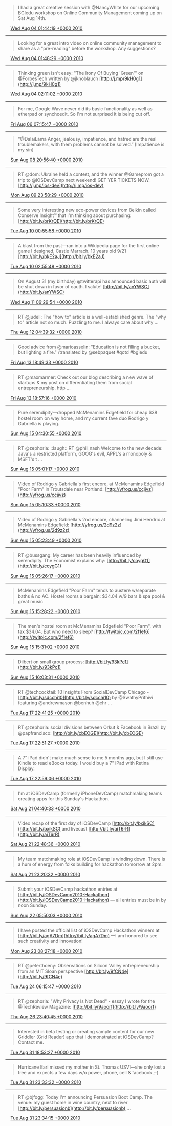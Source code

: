 > I had a great creative session with @NancyWhite for our upcoming BGIedu workshop on Online Community Management coming up on Sat Aug 14th.

<img src="../../media/tweet.ico" width="12" /> [Wed Aug 04 01:44:19 +0000 2010](https://twitter.com/ChristopherA/status/20267672393)

----

> Looking for a great intro video on online community management to share as a "pre-reading" before the workshop. Any suggestions?

<img src="../../media/tweet.ico" width="12" /> [Wed Aug 04 01:48:29 +0000 2010](https://twitter.com/ChristopherA/status/20267966584)

----

> Thinking green isn't easy: "The Irony Of Buying 'Green'" on @ForbesTech written by @jknoblauch  [http://j.mp/9kH0g1](http://j.mp/9kH0g1)

<img src="../../media/tweet.ico" width="12" /> [Wed Aug 04 02:11:02 +0000 2010](https://twitter.com/ChristopherA/status/20269492490)

----

> For me, Google Wave never did its basic functionality as well as etherpad or synchoedit. So I'm not surprised it is being cut off.

<img src="../../media/tweet.ico" width="12" /> [Fri Aug 06 07:15:47 +0000 2010](https://twitter.com/ChristopherA/status/20449688359)

----

> "@DalaiLama Anger, jealousy, impatience, and hatred are the real troublemakers, with them problems cannot be solved.” [Impatience is my sin]

<img src="../../media/tweet.ico" width="12" /> [Sun Aug 08 20:56:40 +0000 2010](https://twitter.com/ChristopherA/status/20654103732)

----

> RT @dom: Ukraine held a contest, and the winner @Gameprom got a trip to @iOSDevCamp next weekend! GET YER TICKETS NOW. [http://j.mp/ios-dev](http://j.mp/ios-dev)

<img src="../../media/tweet.ico" width="12" /> [Mon Aug 09 23:58:29 +0000 2010](https://twitter.com/ChristopherA/status/20747821098)

----

> Some very interesting new eco-power devices from Belkin called Conserve Insight™ that I'm thinking about purchasing: [http://bit.ly/brKrQE](http://bit.ly/brKrQE)

<img src="../../media/tweet.ico" width="12" /> [Tue Aug 10 00:55:58 +0000 2010](https://twitter.com/ChristopherA/status/20751982879)

----

> A blast from the past—ran into a Wikipedia page for the first online game I designed, Castle Marrach. 10 years old 9/21 [http://bit.ly/bkE2aJ](http://bit.ly/bkE2aJ)

<img src="../../media/tweet.ico" width="12" /> [Tue Aug 10 02:55:48 +0000 2010](https://twitter.com/ChristopherA/status/20760713303)

----

> On August 31 (my birthday) @twitterapi has announced basic auth will be shut down in favor of oauth. I salute! [http://bit.ly/anYWSC](http://bit.ly/anYWSC)

<img src="../../media/tweet.ico" width="12" /> [Wed Aug 11 06:29:54 +0000 2010](https://twitter.com/ChristopherA/status/20863664923)

----

> RT @judell: The "how to" article is a well-established genre. The "why to" article not so much. Puzzling to me. I always care about why  ...

<img src="../../media/tweet.ico" width="12" /> [Thu Aug 12 04:39:32 +0000 2010](https://twitter.com/ChristopherA/status/20947328850)

----

> Good advice from @marioasselin: "Education is not filling a bucket, but lighting a fire." /translated by @sebpaquet #qotd #bgiedu

<img src="../../media/tweet.ico" width="12" /> [Fri Aug 13 18:49:33 +0000 2010](https://twitter.com/ChristopherA/status/21087181226)

----

> RT @maxmarmer: Check out our blog describing a new wave of startups & my post on differentiating them from social entrepreneurship. http ...

<img src="../../media/tweet.ico" width="12" /> [Fri Aug 13 18:57:16 +0000 2010](https://twitter.com/ChristopherA/status/21087648946)

----

> Pure serendipity—dropped McMenamins Edgefield for cheap $38 hostel room on way home, and my current fave duo Rodrigo y Gabriella is playing.

<img src="../../media/tweet.ico" width="12" /> [Sun Aug 15 04:30:55 +0000 2010](https://twitter.com/ChristopherA/status/21204664094)

----

> RT @zephoria: ::laugh:: RT @phil_nash Welcome to the new decade: Java's a restricted platform, GOOG's evil, APPL's a monopoly & MSFT's t ...

<img src="../../media/tweet.ico" width="12" /> [Sun Aug 15 05:01:17 +0000 2010](https://twitter.com/ChristopherA/status/21206522582)

----

> Video of Rodrigo y Gabriella's first encore, at McMenamins Edgefield "Poor Farm" in Troutsdale near Portland: [http://yfrog.us/ccjivz](http://yfrog.us/ccjivz)

<img src="../../media/tweet.ico" width="12" /> [Sun Aug 15 05:10:33 +0000 2010](https://twitter.com/ChristopherA/status/21207086775)

----

> Video of Rodrigo y Gabriella's 2nd encore, channeling Jimi Hendrix at McMenamins Edgefield:  [http://yfrog.us/2d9z2z](http://yfrog.us/2d9z2z)

<img src="../../media/tweet.ico" width="12" /> [Sun Aug 15 05:23:49 +0000 2010](https://twitter.com/ChristopherA/status/21207858742)

----

> RT @bussgang: My career has been heavily influenced by serendipity. The Economist explains why: [http://bit.ly/coygG1](http://bit.ly/coygG1)

<img src="../../media/tweet.ico" width="12" /> [Sun Aug 15 05:26:17 +0000 2010](https://twitter.com/ChristopherA/status/21208000485)

----

> McMenamins Edgefield "Poor Farm" tends to austere w/separate baths & no AC. Hostel rooms a bargain: $34.04 w/9 bars & spa pool & great music

<img src="../../media/tweet.ico" width="12" /> [Sun Aug 15 15:28:22 +0000 2010](https://twitter.com/ChristopherA/status/21238707076)

----

> The men's hostel room at McMenamins Edgefield "Poor Farm", with tax $34.04. But who need to sleep? [http://twitpic.com/2f1ef6](http://twitpic.com/2f1ef6)

<img src="../../media/tweet.ico" width="12" /> [Sun Aug 15 15:31:02 +0000 2010](https://twitter.com/ChristopherA/status/21238905455)

----

> Dilbert on small group process: [http://bit.ly/93kPc1](http://bit.ly/93kPc1)

<img src="../../media/tweet.ico" width="12" /> [Sun Aug 15 16:03:31 +0000 2010](https://twitter.com/ChristopherA/status/21241256022)

----

> RT @techcocktail: 10 Insights From SocialDevCamp Chicago - [http://bit.ly/sdcchi10](http://bit.ly/sdcchi10) by @SwathyPrithivi featuring @andrewmason @benhuh @chr ...

<img src="../../media/tweet.ico" width="12" /> [Tue Aug 17 22:41:25 +0000 2010](https://twitter.com/ChristopherA/status/21439189961)

----

> RT @zephoria: social divisions between Orkut & Facebook in Brazil by @papfrancisco: [http://bit.ly/cbEOGE](http://bit.ly/cbEOGE)

<img src="../../media/tweet.ico" width="12" /> [Tue Aug 17 22:51:27 +0000 2010](https://twitter.com/ChristopherA/status/21439836421)

----

> A 7" iPad didn't make much sense to me 5 months ago, but I still use Kindle to read eBooks today. I would buy a 7" iPad with Retina Display.

<img src="../../media/tweet.ico" width="12" /> [Tue Aug 17 22:59:06 +0000 2010](https://twitter.com/ChristopherA/status/21440326383)

----

> I'm at iOSDevCamp (formerly iPhoneDevCamp) matchmaking teams creating apps for this Sunday's Hackathon.

<img src="../../media/tweet.ico" width="12" /> [Sat Aug 21 04:40:33 +0000 2010](https://twitter.com/ChristopherA/status/21723041336)

----

> Video recap of the first day of iOSDevCamp [http://bit.ly/bxikSC](http://bit.ly/bxikSC) and livecast [http://bit.ly/aiT6rR](http://bit.ly/aiT6rR)

<img src="../../media/tweet.ico" width="12" /> [Sat Aug 21 22:48:36 +0000 2010](https://twitter.com/ChristopherA/status/21782974457)

----

> My team matchmaking role at iOSDevCamp is winding down. There is a hum of energy from folks building for hackathon tomorrow at 2pm.

<img src="../../media/tweet.ico" width="12" /> [Sat Aug 21 23:20:32 +0000 2010](https://twitter.com/ChristopherA/status/21784723698)

----

> Submit your iOSDevCamp hackathon entries at [http://bit.ly/iOSDevCamp2010-Hackathon](http://bit.ly/iOSDevCamp2010-Hackathon) — all entries must be in by noon Sunday.

<img src="../../media/tweet.ico" width="12" /> [Sun Aug 22 05:50:03 +0000 2010](https://twitter.com/ChristopherA/status/21808188334)

----

> I have posted the official list of iOSDevCamp Hackathon winners at [http://bit.ly/agA7Dm](http://bit.ly/agA7Dm) —I am honored to see such creativity and innovation!

<img src="../../media/tweet.ico" width="12" /> [Mon Aug 23 08:27:18 +0000 2010](https://twitter.com/ChristopherA/status/21897566098)

----

> RT @peterthoeny: Observations on Silicon Valley entrepreneurship from an MIT Sloan perspective [http://bit.ly/9fCN4e](http://bit.ly/9fCN4e)

<img src="../../media/tweet.ico" width="12" /> [Tue Aug 24 06:15:47 +0000 2010](https://twitter.com/ChristopherA/status/21978921773)

----

> RT @zephoria: "Why Privacy Is Not Dead" - essay I wrote for the @TechReview Magazine: [http://bit.ly/9aoorf](http://bit.ly/9aoorf)

<img src="../../media/tweet.ico" width="12" /> [Thu Aug 26 23:40:45 +0000 2010](https://twitter.com/ChristopherA/status/22219492283)

----

> Interested in beta testing or creating sample content for our new Griddler (Grid Reader) app that I demonstrated at iOSDevCamp? Contact me.

<img src="../../media/tweet.ico" width="12" /> [Tue Aug 31 18:53:27 +0000 2010](https://twitter.com/ChristopherA/status/22640712858)

----

> Hurricane Earl missed my mother in St. Thomas USVI—she only lost a tree and expects a few days w/o power, phone, cell & facebook ;-)

<img src="../../media/tweet.ico" width="12" /> [Tue Aug 31 23:33:32 +0000 2010](https://twitter.com/ChristopherA/status/22658784772)

----

> RT @bjfogg: Today I'm announcing Persuasion Boot Camp. The venue: my guest home in wine country, next to river [http://bit.ly/persuasionb](http://bit.ly/persuasionb) ...

<img src="../../media/tweet.ico" width="12" /> [Tue Aug 31 23:34:15 +0000 2010](https://twitter.com/ChristopherA/status/22658835999)